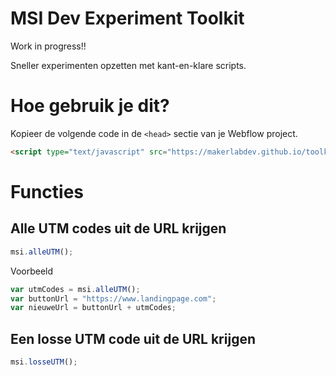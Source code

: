 # MSI Dev Experiment Toolkit
Work in progress!!

Sneller experimenten opzetten met kant-en-klare scripts.

# Hoe gebruik je dit?

Kopieer de volgende code in de `<head>` sectie van je Webflow project.

``` html
<script type="text/javascript" src="https://makerlabdev.github.io/toolkit/msitoolkit.js"></script>
```

# Functies

## Alle UTM codes uit de URL krijgen

```javascript
msi.alleUTM();
```

Voorbeeld

```javascript
var utmCodes = msi.alleUTM();
var buttonUrl = "https://www.landingpage.com";
var nieuweUrl = buttonUrl + utmCodes;
```

## Een losse UTM code uit de URL krijgen

```javascript
msi.losseUTM();
```
